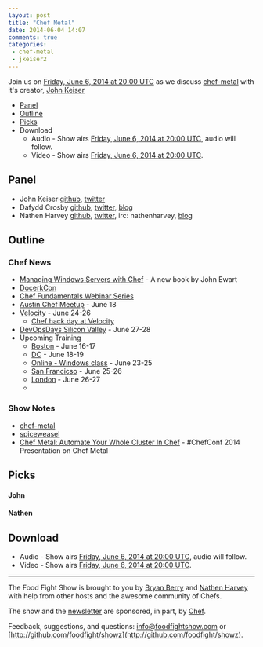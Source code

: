 ```yaml
---
layout: post
title: "Chef Metal"
date: 2014-06-04 14:07
comments: true
categories: 
 - chef-metal
 - jkeiser2
---
```


Join us on [Friday, June 6, 2014 at 20:00 UTC](http://www.timeanddate.com/worldclock/fixedtime.html?msg=Food+Fight+Show+-+Chef+Metal%21&iso=20140606T16&p1=419&ah=1) as we discuss [chef-metal](https://github.com/opscode/chef-metal) with it's creator, [John Keiser](https://twitter.com/jkeiser2)

* [Panel](http://foodfightshow.org/2014/04/chef-metal.html#panel)
* [Outline](http://foodfightshow.org/2014/04/chef-metal.html#outline)
* [Picks](http://foodfightshow.org/2014/04/chef-metal.html#picks)
* Download
  * Audio - Show airs [Friday, June 6, 2014 at 20:00 UTC](http://www.timeanddate.com/worldclock/fixedtime.html?msg=Food+Fight+Show+-+Chef+Metal%21&iso=20140606T16&p1=419&ah=1), audio will follow.
  * Video - Show airs [Friday, June 6, 2014 at 20:00 UTC](http://www.timeanddate.com/worldclock/fixedtime.html?msg=Food+Fight+Show+-+Chef+Metal%21&iso=20140606T16&p1=419&ah=1).

Panel<a name="panel"></a>
-----
* John Keiser [github](https://github.com/jkeiser), [twitter](https://twitter.com/jkeiser2)
* Dafydd Crosby [github](https://github.com/dafyddcrosby), [twitter](https://twitter.com/dafyddcrosby), [blog](http://dafyddcrosby.com)
* Nathen Harvey [github](http://github.com/nathenharvey), [twitter](http://twitter.com/nathenharvey), irc: nathenharvey, [blog](http://nathenharvey.com)


Outline<a name="outline"></a>
-------

### Chef News
* [Managing Windows Servers with Chef](https://www.packtpub.com/managing-windows-servers-with-chef/book) - A new book by John Ewart
* [DocerkCon](http://www.getchef.com/blog/event/dockercon-san-francisco/)
* [Chef Fundamentals Webinar Series](https://learnchef.opscode.com/additional-resources/)
* [Austin Chef Meetup](http://www.meetup.com/austin-devops/events/184388262/?a=ea1_grp&rv=ea1&_af_eid=184388262&_af=event) - June 18
* [Velocity](http://velocityconf.com/velocity2014) - June 24-26
  * [Chef hack day at Velocity](http://velocityconf.com/velocity2014/public/schedule/detail/36962)
* [DevOpsDays Silicon Valley](http://devopsdays.org/events/2014-siliconvalley/) - June 27-28
* Upcoming Training
  * [Boston](http://www.getchef.com/blog/event/2-day-chef-fundamentals-boston-4/) - June 16-17
  * [DC](http://www.getchef.com/blog/event/2-day-chef-fundamentals-washington-dc-2/) - June 18-19
  * [Online - Windows class](http://www.getchef.com/blog/event/3-day-chef-fundamentals-windows-online/) - June 23-25
  * [San Francicso](http://www.getchef.com/blog/event/2-day-chef-fundamentals-san-francisco-8/) - June 25-26
  * [London](http://www.getchef.com/blog/event/2-day-chef-fundamentals-london-uk-2/) - June 26-27
  * 

### Show Notes
* [chef-metal](https://github.com/opscode/chef-metal)
* [spiceweasel](https://github.com/mattray/spiceweasel)
* [Chef Metal: Automate Your Whole Cluster In Chef](https://www.youtube.com/watch?v=Yb8QdL30WgM) - #ChefConf 2014 Presentation on Chef Metal


Picks<a name="picks"></a>
-----
#### John


#### Nathen

Download
--------
* Audio - Show airs [Friday, June 6, 2014 at 20:00 UTC](http://www.timeanddate.com/worldclock/fixedtime.html?msg=Food+Fight+Show+-+Chef+Metal%21&iso=20140606T16&p1=419&ah=1), audio will follow.
* Video - Show airs [Friday, June 6, 2014 at 20:00 UTC](http://www.timeanddate.com/worldclock/fixedtime.html?msg=Food+Fight+Show+-+Chef+Metal%21&iso=20140606T16&p1=419&ah=1).

<hr />

The Food Fight Show is brought to you by [Bryan Berry](https://twitter.com/bryanwb) and [Nathen Harvey](https://twitter.com/nathenharvey) with help from other hosts and the awesome community of Chefs.

The show and the [newsletter](http://us6.campaign-archive2.com/home/?u=7d43a288e882a145b7e99c650&id=ad8186466d) are sponsored, in part, by [Chef](http://www.getchef.com).

Feedback, suggestions, and questions:  [info@foodfightshow.com](mailto:info@foodfightshow.com) or  [http://github.com/foodfight/showz](http://github.com/foodfight/showz).
